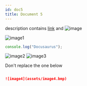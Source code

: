 ```yaml
---
id: doc5
title: Document 5
---
```


description contains [link](https://google.com) and ![image](assets/image1.png)

![image1](assets/image1.png)

```js
console.log("Docusaurus");
```

![image2](assets/image2.jpg)
![image3](assets/image3.gif)

Don't replace the one below
```md

![image4](assets/image4.bmp)
```